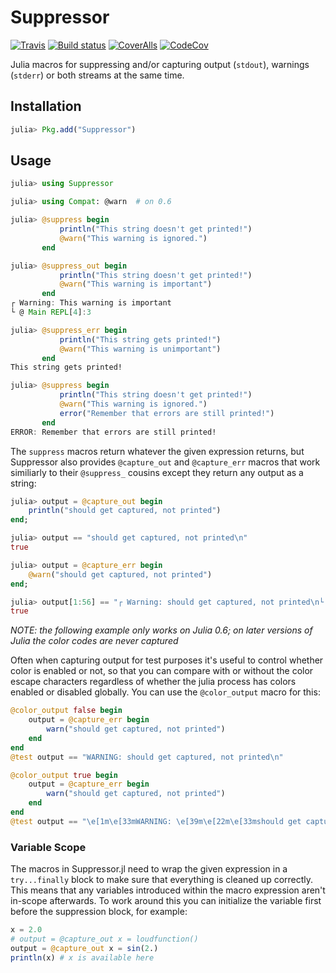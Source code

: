 # Suppressor

[![Travis](https://travis-ci.org/JuliaIO/Suppressor.jl.svg?branch=master)](https://travis-ci.org/JuliaIO/Suppressor.jl) [![Build status](https://ci.appveyor.com/api/projects/status/e3uuqon84kt97402/branch/master?svg=true)](https://ci.appveyor.com/project/SalchiPapa/suppressor-jl/branch/master) [![CoverAlls](https://coveralls.io/repos/github/JuliaIO/Suppressor.jl/badge.svg?branch=master)](https://coveralls.io/github/JuliaIO/Suppressor.jl?branch=master) [![CodeCov](https://codecov.io/gh/JuliaIO/Suppressor.jl/branch/master/graph/badge.svg)](https://codecov.io/gh/JuliaIO/Suppressor.jl)

Julia macros for suppressing and/or capturing output (`stdout`), warnings (`stderr`) or both streams at the same time.

## Installation

```julia
julia> Pkg.add("Suppressor")
```

## Usage

```julia
julia> using Suppressor

julia> using Compat: @warn  # on 0.6

julia> @suppress begin
           println("This string doesn't get printed!")
           @warn("This warning is ignored.")
       end

julia> @suppress_out begin
           println("This string doesn't get printed!")
           @warn("This warning is important")
       end
┌ Warning: This warning is important
└ @ Main REPL[4]:3

julia> @suppress_err begin
           println("This string gets printed!")
           @warn("This warning is unimportant")
       end
This string gets printed!

julia> @suppress begin
           println("This string doesn't get printed!")
           @warn("This warning is ignored.")
           error("Remember that errors are still printed!")
       end
ERROR: Remember that errors are still printed!

```

The `suppress` macros return whatever the given expression returns, but Suppressor also provides `@capture_out` and `@capture_err` macros that work similiarly to their `@suppress_` cousins except they return any output as a string:

```julia
julia> output = @capture_out begin
    println("should get captured, not printed")
end;

julia> output == "should get captured, not printed\n"
true

julia> output = @capture_err begin
    @warn("should get captured, not printed")
end;

julia> output[1:56] == "┌ Warning: should get captured, not printed\n└ @ Main"
true

```

*NOTE: the following example only works on Julia 0.6; on later versions of Julia the color codes are never captured*

Often when capturing output for test purposes it's useful to control whether
color is enabled or not, so that you can compare with or without the color
escape characters regardless of whether the julia process has colors enabled or
disabled globally. You can use the `@color_output` macro for this:

```julia
@color_output false begin
    output = @capture_err begin
        warn("should get captured, not printed")
    end
end
@test output == "WARNING: should get captured, not printed\n"

@color_output true begin
    output = @capture_err begin
        warn("should get captured, not printed")
    end
end
@test output == "\e[1m\e[33mWARNING: \e[39m\e[22m\e[33mshould get captured, not printed\e[39m\n"
```

### Variable Scope

The macros in Suppressor.jl need to wrap the given expression in a `try...finally` block to make sure that everything is cleaned up correctly. This means that any variables introduced within the macro expression aren't in-scope afterwards. To work around this you can initialize the variable first before the suppression block, for example:

```julia
x = 2.0
# output = @capture_out x = loudfunction()
output = @capture_out x = sin(2.)
println(x) # x is available here
```
